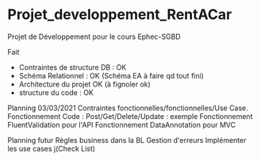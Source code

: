 # Projet_developpement_RentACar
Projet de Développement pour le cours Ephec-SGBD

Fait
- Contraintes de structure DB  : OK
- Schéma Relationnel : OK (Schéma EA à faire qd tout fini)
- Architecture du projet OK (à fignoler ok)
- structure du code : OK

Planning
03/03/2021
Contraintes fonctionnelles/fonctionnelles/Use Case.
Fonctionnement Code : Post/Get/Delete/Update : exemple
Fonctionnement FluentValidation pour l'API
Fonctionnement DataAnnotation pour MVC



Planning futur
Règles business dans la BL
Gestion d'erreurs
Implémenter les use cases j(Check List)
